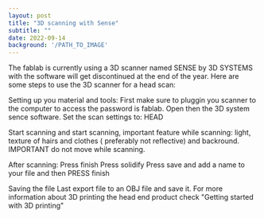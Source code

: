 ```yaml
---
layout: post
title: "3D scanning with Sense"
subtitle: ""
date: 2022-09-14
background: '/PATH_TO_IMAGE'
---
```

The fablab is currently using a 3D scanner named SENSE by 3D SYSTEMS with the software will get discontinued at the end of the year. 
Here are some steps to use the 3D scanner for a head scan:


Setting up you material and tools:
First make sure to pluggin you scanner to the computer to access the password is fablab. Open then the 3D system sence software. 
Set the scan settings to: HEAD


Start scanning
and start scanning, important feature while scanning: light, texture of hairs and clothes ( preferably not reflective) and backround.
IMPORTANT do not move while scanning.


After scanning: 
Press finish
Press solidify
Press save and add a name to your file
and then 
PRESS finish


Saving the file
Last export file to an OBJ file and save it.
For more information about 3D printing the head end product check "Getting started with 3D printing"